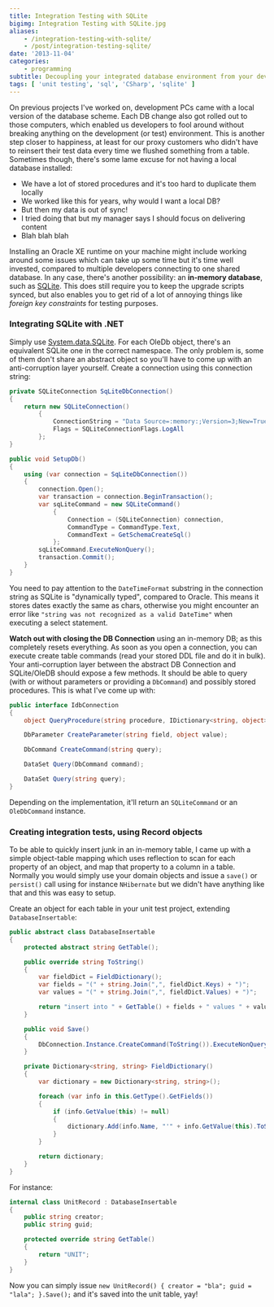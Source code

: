 ```yaml
---
title: Integration Testing with SQLite
bigimg: Integration Testing with SQLite.jpg
aliases:
    - /integration-testing-with-sqlite/
    - /post/integration-testing-sqlite/
date: '2013-11-04'
categories:
    - programming
subtitle: Decoupling your integrated database environment from your development.
tags: [ 'unit testing', 'sql', 'CSharp', 'sqlite' ]
---
```


On previous projects I've worked on, development PCs came with a local version of the database scheme. Each DB change also got rolled out to those computers, which enabled us developers to fool around without breaking anything on the development (or test) environment. This is another step closer to happiness, at least for our proxy customers who didn't have to reinsert their test data every time we flushed something from a table. Sometimes though, there's some lame excuse for not having a local database installed:

- We have a lot of stored procedures and it's too hard to duplicate them locally
- We worked like this for years, why would I want a local DB? 
- But then my data is out of sync! 
- I tried doing that but my manager says I should focus on delivering content
- Blah blah blah

Installing an Oracle XE runtime on your machine might include working around some issues which can take up some time but it's time well invested, compared to multiple developers connecting to one shared database. In any case, there's another possibility: an **in-memory database**, such as [SQLite](http://www.sqlite.org/). This does still require you to keep the upgrade scripts synced, but also enables you to get rid of a lot of annoying things like *foreign key constraints* for testing purposes. 

### Integrating SQLite with .NET

Simply use [System.data.SQLite](http://system.data.sqlite.org/index.html/doc/trunk/www/index.wiki). For each OleDb object, there's an equivalent SQLite one in the correct namespace. The only problem is, some of them don't share an abstract object so you'll have to come up with an anti-corruption layer yourself. Create a connection using this connection string:

```c#
private SQLiteConnection SqLiteDbConnection()
{
    return new SQLiteConnection()
        {
            ConnectionString = "Data Source=:memory:;Version=3;New=True;DateTimeFormat=Ticks",
            Flags = SQLiteConnectionFlags.LogAll
        };
}

public void SetupDb()
{
    using (var connection = SqLiteDbConnection())
    {
        connection.Open();
        var transaction = connection.BeginTransaction();
        var sqLiteCommand = new SQLiteCommand()
            {
                Connection = (SQLiteConnection) connection,
                CommandType = CommandType.Text,
                CommandText = GetSchemaCreateSql()
            };
        sqLiteCommand.ExecuteNonQuery();
        transaction.Commit();
    }
}
```

You need to pay attention to the `DateTimeFormat` substring in the connection string as SQLite is "dynamically typed", compared to Oracle. This means it stores dates exactly the same as chars, otherwise you might encounter an error like `"string was not recognized as a valid DateTime"` when executing a select statement. 

**Watch out with closing the DB Connection** using an in-memory DB; as this completely resets everything. As soon as you open a connection, you can execute create table commands (read your stored DDL file and do it in bulk). 
Your anti-corruption layer between the abstract DB Connection and SQLite/OleDB should expose a few methods. It should be able to query (with or without parameters or providing a `DbCommand`) and possibly stored procedures. This is what I've come up with:

```C#
public interface IdbConnection
{
    object QueryProcedure(string procedure, IDictionary<string, object> parameters, string outputParameter);

    DbParameter CreateParameter(string field, object value);

    DbCommand CreateCommand(string query);

    DataSet Query(DbCommand command);

    DataSet Query(string query);
}
```

Depending on the implementation, it'll return an `SQLiteCommand` or an `OleDbCommand` instance. 

### Creating integration tests, using Record objects

To be able to quickly insert junk in an in-memory table, I came up with a simple object-table mapping which uses reflection to scan for each property of an object, and map that property to a column in a table. Normally you would simply use your domain objects and issue a `save()` or `persist()` call using for instance `NHibernate` but we didn't have anything like that and this was easy to setup. 

Create an object for each table in your unit test project, extending `DatabaseInsertable`:

```C#
public abstract class DatabaseInsertable
{
    protected abstract string GetTable();

    public override string ToString()
    {
        var fieldDict = FieldDictionary();
        var fields = "(" + string.Join(",", fieldDict.Keys) + ")";
        var values = "(" + string.Join(",", fieldDict.Values) + ")";

        return "insert into " + GetTable() + fields + " values " + values;
    }

    public void Save()
    {
        DbConnection.Instance.CreateCommand(ToString()).ExecuteNonQuery();
    }

    private Dictionary<string, string> FieldDictionary()
    {
        var dictionary = new Dictionary<string, string>();

        foreach (var info in this.GetType().GetFields())
        {
            if (info.GetValue(this) != null)
            {
                dictionary.Add(info.Name, "'" + info.GetValue(this).ToString() + "'");
            }
        }

        return dictionary;
    }
}
```

For instance:

```C#
internal class UnitRecord : DatabaseInsertable
{
    public string creator;
    public string guid;

    protected override string GetTable()
    {
        return "UNIT";
    }
}
```
	
Now you can simply issue `new UnitRecord() { creator = "bla"; guid = "lala"; }.Save();` and it's saved into the unit table, yay!